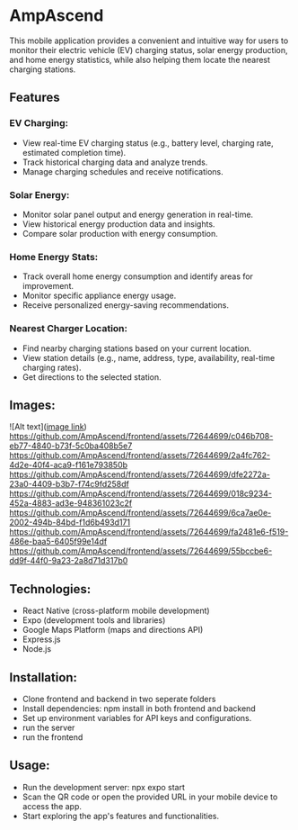 # AmpAscend

This mobile application provides a convenient and intuitive way for users to monitor their electric vehicle (EV) charging status, solar energy production, and home energy statistics, while also helping them locate the nearest charging stations.

## Features
### EV Charging:
- View real-time EV charging status (e.g., battery level, charging rate, estimated completion time).
- Track historical charging data and analyze trends.
- Manage charging schedules and receive notifications.
### Solar Energy:
- Monitor solar panel output and energy generation in real-time.
- View historical energy production data and insights.
- Compare solar production with energy consumption.
### Home Energy Stats:
- Track overall home energy consumption and identify areas for improvement.
- Monitor specific appliance energy usage.
- Receive personalized energy-saving recommendations.
### Nearest Charger Location:
- Find nearby charging stations based on your current location.
- View station details (e.g., name, address, type, availability, real-time charging rates).
- Get directions to the selected station.

## Images:
![Alt text]([image link](https://github.com/AmpAscend/frontend/assets/72644699/ef51fb14-534d-49e7-bc97-409071400a05))
https://github.com/AmpAscend/frontend/assets/72644699/c046b708-eb77-4840-b73f-5c0ba408b5e7
https://github.com/AmpAscend/frontend/assets/72644699/2a4fc762-4d2e-40f4-aca9-f161e793850b
https://github.com/AmpAscend/frontend/assets/72644699/dfe2272a-23a0-4409-b3b7-f74c9fd258df
https://github.com/AmpAscend/frontend/assets/72644699/018c9234-452a-4883-ad3e-948361023c2f
https://github.com/AmpAscend/frontend/assets/72644699/6ca7ae0e-2002-494b-84bd-f1d6b493d171
https://github.com/AmpAscend/frontend/assets/72644699/fa2481e6-f519-486e-baa5-6405f99e14df
https://github.com/AmpAscend/frontend/assets/72644699/55bccbe6-dd9f-44f0-9a23-2a8d71d317b0
## Technologies:

- React Native (cross-platform mobile development)
- Expo (development tools and libraries)
- Google Maps Platform (maps and directions API)
- Express.js
- Node.js

## Installation:

- Clone frontend and backend in two seperate folders
- Install dependencies: npm install in both frontend and backend
- Set up environment variables for API keys and configurations.
- run the server
- run the frontend


## Usage:

- Run the development server: npx expo start
- Scan the QR code or open the provided URL in your mobile device to access the app.
- Start exploring the app's features and functionalities.
